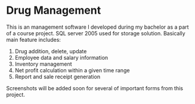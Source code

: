 # Drug Management

This is an management software I developed during my bachelor as a part of a course project. SQL server 2005 used for storage solution.
Basically main feature includes:

1. Drug addition, delete, update
2. Employee data and salary information
3. Inventory management
4. Net profit calculation within a given time range
5. Report and sale receipt generation

Screenshots will be added soon for several of important forms from this project.
